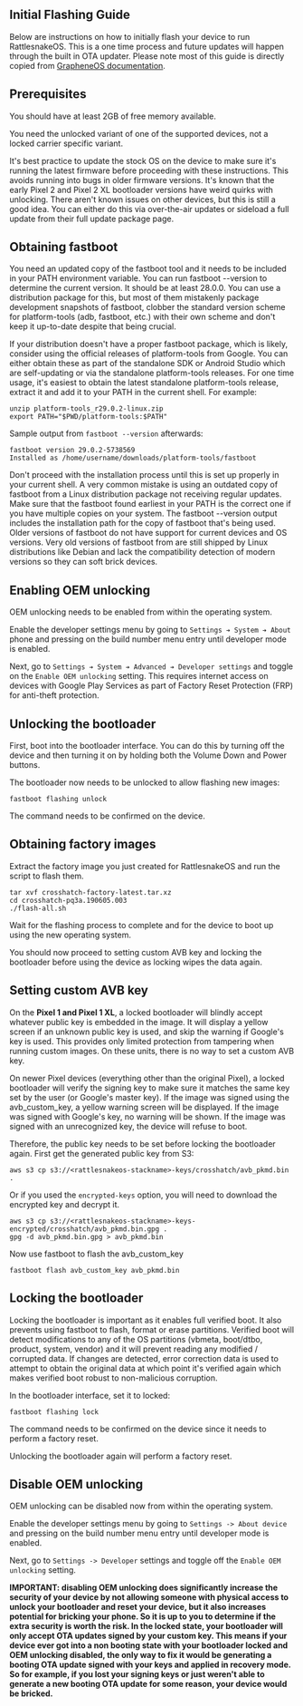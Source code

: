 ## Initial Flashing Guide
Below are instructions on how to initially flash your device to run RattlesnakeOS. This is a one time process and future updates will happen through the built in OTA updater. Please note most of this guide is directly copied from [GrapheneOS documentation](https://grapheneos.org/install). 

## Prerequisites
You should have at least 2GB of free memory available.

You need the unlocked variant of one of the supported devices, not a locked carrier specific variant.

It's best practice to update the stock OS on the device to make sure it's running the latest firmware before proceeding with these instructions. This avoids running into bugs in older firmware versions. It's known that the early Pixel 2 and Pixel 2 XL bootloader versions have weird quirks with unlocking. There aren't known issues on other devices, but this is still a good idea. You can either do this via over-the-air updates or sideload a full update from their full update package page.

## Obtaining fastboot
You need an updated copy of the fastboot tool and it needs to be included in your PATH environment variable. You can run fastboot --version to determine the current version. It should be at least 28.0.0. You can use a distribution package for this, but most of them mistakenly package development snapshots of fastboot, clobber the standard version scheme for platform-tools (adb, fastboot, etc.) with their own scheme and don't keep it up-to-date despite that being crucial.

If your distribution doesn't have a proper fastboot package, which is likely, consider using the official releases of platform-tools from Google. You can either obtain these as part of the standalone SDK or Android Studio which are self-updating or via the standalone platform-tools releases. For one time usage, it's easiest to obtain the latest standalone platform-tools release, extract it and add it to your PATH in the current shell. For example:

```
unzip platform-tools_r29.0.2-linux.zip
export PATH="$PWD/platform-tools:$PATH"
```

Sample output from `fastboot --version` afterwards:
```
fastboot version 29.0.2-5738569
Installed as /home/username/downloads/platform-tools/fastboot
```

Don't proceed with the installation process until this is set up properly in your current shell. A very common mistake is using an outdated copy of fastboot from a Linux distribution package not receiving regular updates. Make sure that the fastboot found earliest in your PATH is the correct one if you have multiple copies on your system. The fastboot --version output includes the installation path for the copy of fastboot that's being used. Older versions of fastboot do not have support for current devices and OS versions. Very old versions of fastboot from are still shipped by Linux distributions like Debian and lack the compatibility detection of modern versions so they can soft brick devices.

## Enabling OEM unlocking
OEM unlocking needs to be enabled from within the operating system.

Enable the developer settings menu by going to `Settings ➔ System ➔ About` phone and pressing on the build number menu entry until developer mode is enabled.

Next, go to `Settings ➔ System ➔ Advanced ➔ Developer settings` and toggle on the `Enable OEM unlocking` setting. This requires internet access on devices with Google Play Services as part of Factory Reset Protection (FRP) for anti-theft protection.

## Unlocking the bootloader
First, boot into the bootloader interface. You can do this by turning off the device and then turning it on by holding both the Volume Down and Power buttons.

The bootloader now needs to be unlocked to allow flashing new images:
```
fastboot flashing unlock
```

The command needs to be confirmed on the device.

## Obtaining factory images
Extract the factory image you just created for RattlesnakeOS and run the script to flash them. 
```
tar xvf crosshatch-factory-latest.tar.xz
cd crosshatch-pq3a.190605.003
./flash-all.sh
```
Wait for the flashing process to complete and for the device to boot up using the new operating system.

You should now proceed to setting custom AVB key and locking the bootloader before using the device as locking wipes the data again.

## Setting custom AVB key
On the <b>Pixel 1 and Pixel 1 XL</b>, a locked bootloader will blindly accept whatever public key is embedded in the image.  It will display a yellow screen if an unknown public key is used, and skip the warning if Google's key is used.  This provides only limited protection from tampering when running custom images.  On these units, there is no way to set a custom AVB key.

On newer Pixel devices (everything other than the original Pixel), a locked bootloader will verify the signing key to make sure it matches the same key set by the user (or Google's master key).  If the image was signed using the avb\_custom\_key, a yellow warning screen will be displayed. If the image was signed with Google's key, no warning will be shown.  If the image was signed with an unrecognized key, the device will refuse to boot.

Therefore, the public key needs to be set before locking the bootloader again. First get the generated public key from S3:
```
aws s3 cp s3://<rattlesnakeos-stackname>-keys/crosshatch/avb_pkmd.bin .
```
Or if you used the `encrypted-keys` option, you will need to download the encrypted key and decrypt it.
```
aws s3 cp s3://<rattlesnakeos-stackname>-keys-encrypted/crosshatch/avb_pkmd.bin.gpg .
gpg -d avb_pkmd.bin.gpg > avb_pkmd.bin
```

Now use fastboot to flash the avb_custom_key
```
fastboot flash avb_custom_key avb_pkmd.bin
```

## Locking the bootloader
Locking the bootloader is important as it enables full verified boot. It also prevents using fastboot to flash, format or erase partitions. Verified boot will detect modifications to any of the OS partitions (vbmeta, boot/dtbo, product, system, vendor) and it will prevent reading any modified / corrupted data. If changes are detected, error correction data is used to attempt to obtain the original data at which point it's verified again which makes verified boot robust to non-malicious corruption.

In the bootloader interface, set it to locked:
```
fastboot flashing lock
```

The command needs to be confirmed on the device since it needs to perform a factory reset.

Unlocking the bootloader again will perform a factory reset.

## Disable OEM unlocking
OEM unlocking can be disabled now from within the operating system.

Enable the developer settings menu by going to `Settings -> About device` and pressing on the build number menu entry until developer mode is enabled.

Next, go to `Settings -> Developer` settings and toggle off the `Enable OEM unlocking` setting.

<b>IMPORTANT: disabling OEM unlocking does significantly increase the security of your device by not allowing someone with physical access to unlock your bootloader and reset your device, but it also increases potential for bricking your phone. So it is up to you to determine if the extra security is worth the risk. In the locked state, your bootloader will only accept OTA updates signed by your custom key. This means if your device ever got into a non booting state with your bootloader locked and OEM unlocking disabled, the only way to fix it would be generating a booting OTA update signed with your keys and applied in recovery mode. So for example, if you lost your signing keys or just weren't able to generate a new booting OTA update for some reason, your device would be bricked.</b>